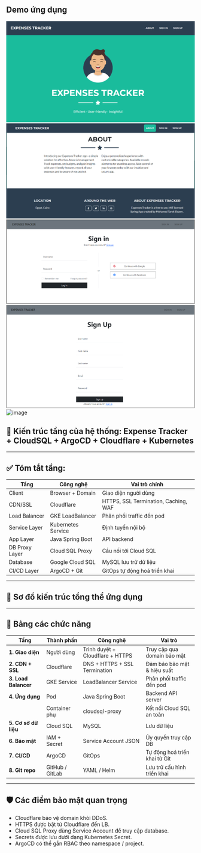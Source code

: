 ## Demo ứng dụng

![Example Image](screenshots/1.png) <br>
![Example Image](screenshots/2-2.png) <br>
![Example Image](screenshots/3-3.png) <br>
![Example Image](screenshots/4-4.png) <br>
![image](https://github.com/user-attachments/assets/4aac3a32-c22e-45ee-8494-574befd99219) <br>




## 🧱 **Kiến trúc tầng của hệ thống: Expense Tracker + CloudSQL + ArgoCD + Cloudflare + Kubernetes**



---

## ✅ Tóm tắt tầng:

| Tầng           | Công nghệ          | Vai trò chính                        |
| -------------- | ------------------ | ------------------------------------ |
| Client         | Browser + Domain   | Giao diện người dùng                 |
| CDN/SSL        | Cloudflare         | HTTPS, SSL Termination, Caching, WAF |
| Load Balancer  | GKE LoadBalancer   | Phân phối traffic đến pod            |
| Service Layer  | Kubernetes Service | Định tuyến nội bộ                    |
| App Layer      | Java Spring Boot   | API backend                          |
| DB Proxy Layer | Cloud SQL Proxy    | Cầu nối tới Cloud SQL                |
| Database       | Google Cloud SQL   | MySQL lưu trữ dữ liệu                |
| CI/CD Layer    | ArgoCD + Git       | GitOps tự động hoá triển khai        |

---

## 🧭 **Sơ đồ kiến trúc tổng thể ứng dụng**



---

## 🧱 **Bảng các chức năng**

| Tầng                 | Thành phần      | Công nghệ                        | Vai trò                       |
| -------------------- | --------------- | -------------------------------- | ----------------------------- |
| **1. Giao diện**     | Người dùng      | Trình duyệt + Cloudflare + HTTPS | Truy cập qua domain bảo mật   |
| **2. CDN + SSL**     | Cloudflare      | DNS + HTTPS + SSL Termination    | Đảm bảo bảo mật & hiệu suất   |
| **3. Load Balancer** | GKE Service     | LoadBalancer Service             | Phân phối traffic đến pod     |
| **4. Ứng dụng**      | Pod             | Java Spring Boot                 | Backend API server            |
|                      | Container phụ   | cloudsql-proxy                   | Kết nối Cloud SQL an toàn     |
| **5. Cơ sở dữ liệu** | Cloud SQL       | MySQL                            | Lưu dữ liệu                   |
| **6. Bảo mật**       | IAM + Secret    | Service Account JSON             | Ủy quyền truy cập DB          |
| **7. CI/CD**         | ArgoCD          | GitOps                           | Tự động hoá triển khai từ Git |
| **8. Git repo**      | GitHub / GitLab | YAML / Helm                      | Lưu trữ cấu hình triển khai   |

---

## 🛡️ **Các điểm bảo mật quan trọng**

* Cloudflare bảo vệ domain khỏi DDoS.
* HTTPS được bật từ Cloudflare đến LB.
* Cloud SQL Proxy dùng Service Account để truy cập database.
* Secrets được lưu dưới dạng Kubernetes Secret.
* ArgoCD có thể gắn RBAC theo namespace / project.

